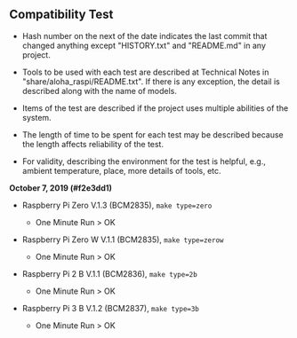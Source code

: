 ## Compatibility Test

* Hash number on the next of the date indicates the last commit that changed anything except "HISTORY.txt" and "README.md" in any project.

* Tools to be used with each test are described at Technical Notes in "share/aloha_raspi/README.txt". If there is any exception, the detail is described along with the name of models.

* Items of the test are described if the project uses multiple abilities of the system.

* The length of time to be spent for each test may be described because the length affects reliability of the test.

* For validity, describing the environment for the test is helpful, e.g., ambient temperature, place, more details of tools, etc.

**October 7, 2019 (#f2e3dd1)**

* Raspberry Pi Zero V.1.3 (BCM2835), `make type=zero`
	* One Minute Run > OK

* Raspberry Pi Zero W V.1.1 (BCM2835), `make type=zerow`
	* One Minute Run > OK

* Raspberry Pi 2 B V.1.1 (BCM2836), `make type=2b`
	* One Minute Run > OK

* Raspberry Pi 3 B V.1.2 (BCM2837), `make type=3b`
	* One Minute Run > OK
